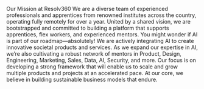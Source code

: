 Our Mission at Resolv360
We are a diverse team of experienced professionals and apprentices from renowned institutes across the country, operating fully remotely for over a year. United by a shared vision, we are bootstrapped and committed to building a platform that supports apprentices, flex workers, and experienced mentors.
You might wonder if AI is part of our roadmap—absolutely! We are actively integrating AI to create innovative societal products and services. As we expand our expertise in AI, we’re also cultivating a robust network of mentors in Product, Design, Engineering, Marketing, Sales, Data, AI, Security, and more.
Our focus is on developing a strong framework that will enable us to scale and grow multiple products and projects at an accelerated pace. At our core, we believe in building sustainable business models that endure.

